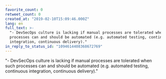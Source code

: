 ```yaml
---
favorite_count: 0
retweet_count: 0
created_at: "2019-02-10T15:09:46.000Z"
lang: en
full_text: >-
  "- DevSecOps culture is lacking if manual processes are tolerated when such
  processes can and should be automated (e.g. automated testing, continuous
  integration, continuous delivery)."
in_reply_to_status_id: "1094614408368672769"
---
```


"- DevSecOps culture is lacking if manual processes are tolerated when such
processes can and should be automated (e.g. automated testing, continuous
integration, continuous delivery)."
